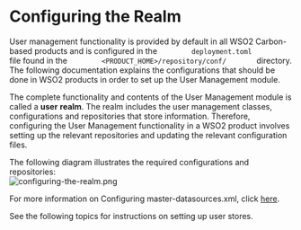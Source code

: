 # Configuring the Realm

User management functionality is provided by default in all WSO2
Carbon-based products and is configured in the
`         deployment.toml        ` file found in the
`         <PRODUCT_HOME>/repository/conf/        ` directory. The
following documentation explains the configurations that should be done
in WSO2 products in order to set up the User Management module.

The complete functionality and contents of the User Management module is
called a **user** **realm**. The realm includes the user management
classes, configurations and repositories that store information.
Therefore, configuring the User Management functionality in a WSO2
product involves setting up the relevant repositories and updating the
relevant configuration files.

The following diagram illustrates the required configurations and
repositories:  
![configuring-the-realm.png](../../assets/img/using-wso2-identity-server/configuring-the-realm.png)

For more information on Configuring master-datasources.xml, click
[here](../../admin-guide/configuring-master-datasources.xml).

See the following topics for instructions on setting up user stores.

